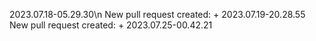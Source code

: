 2023.07.18-05.29.30\n
New pull request created: + 2023.07.19-20.28.55
New pull request created: + 2023.07.25-00.42.21
